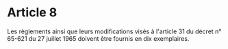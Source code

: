 # Article 8

Les règlements ainsi que leurs modifications visés à l'article 31 du décret n° 65-621 du 27 juillet 1965 doivent être fournis en dix exemplaires.
